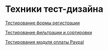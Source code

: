# Техники тест-дизайна
[Тестирование формы регистрации](https://docs.google.com/spreadsheets/d/1OLnaQocGf5PwqtCx8pezl4iARMrtHMuZH6JMSyOCvpE/edit?usp=sharing)

[Тестирование фильтрации и сортировки](https://docs.google.com/spreadsheets/d/1BFTdDo5P3VtD9PYb4Ga7EVA3jO19vcgE7E1-CNCalL4/edit?usp=sharing)

[Тестирование модуля оплаты Paypal](https://docs.google.com/spreadsheets/d/1kLgpal5ogwwqgpXoGGyLHMXdcTx0k0XelIZ25oloRQQ/edit?usp=sharing)
